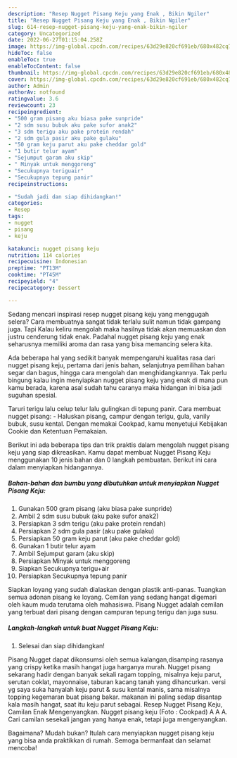 ```yaml
---
description: "Resep Nugget Pisang Keju yang Enak , Bikin Ngiler"
title: "Resep Nugget Pisang Keju yang Enak , Bikin Ngiler"
slug: 614-resep-nugget-pisang-keju-yang-enak-bikin-ngiler
category: Uncategorized
date: 2022-06-27T01:15:04.258Z
image: https://img-global.cpcdn.com/recipes/63d29e820cf691eb/680x482cq70/nugget-pisang-keju-foto-resep-utama.jpg
hideToc: false
enableToc: true
enableTocContent: false
thumbnail: https://img-global.cpcdn.com/recipes/63d29e820cf691eb/680x482cq70/nugget-pisang-keju-foto-resep-utama.jpg
cover: https://img-global.cpcdn.com/recipes/63d29e820cf691eb/680x482cq70/nugget-pisang-keju-foto-resep-utama.jpg
author: Admin
authorAv: notfound
ratingvalue: 3.6
reviewcount: 23
recipeingredient:
- "500 gram pisang aku biasa pake sunpride"
- "2 sdm susu bubuk aku pake sufor anak2"
- "3 sdm terigu aku pake protein rendah"
- "2 sdm gula pasir aku pake gulaku"
- "50 gram keju parut aku pake cheddar gold"
- "1 butir telur ayam"
- "Sejumput garam aku skip"
- " Minyak untuk menggoreng"
- "Secukupnya teriguair"
- "Secukupnya tepung panir"
recipeinstructions:

- "Sudah jadi dan siap dihidangkan!"
categories:
- Resep
tags:
- nugget
- pisang
- keju

katakunci: nugget pisang keju 
nutrition: 114 calories
recipecuisine: Indonesian
preptime: "PT13M"
cooktime: "PT45M"
recipeyield: "4"
recipecategory: Dessert

---
```



Sedang mencari inspirasi resep nugget pisang keju yang menggugah selera? Cara membuatnya sangat tidak terlalu sulit namun tidak gampang juga. Tapi Kalau keliru mengolah maka hasilnya tidak akan memuaskan dan justru cenderung tidak enak. Padahal nugget pisang keju yang enak seharusnya memiliki aroma dan rasa yang bisa memancing selera kita.


Ada beberapa hal yang sedikit banyak mempengaruhi kualitas rasa dari nugget pisang keju, pertama dari jenis bahan, selanjutnya pemilihan bahan segar dan bagus, hingga cara mengolah dan menghidangkannya. Tak perlu bingung kalau ingin menyiapkan nugget pisang keju yang enak di mana pun kamu berada, karena asal sudah tahu caranya maka hidangan ini bisa jadi suguhan spesial.

Taruri terigu lalu celup telur lalu gulingkan di tepung panir. Cara membuat nugget pisang: - Haluskan pisang, campur dengan terigu, gula, vanily bubuk, susu kental. Dengan memakai Cookpad, kamu menyetujui Kebijakan Cookie dan Ketentuan Pemakaian.


Berikut ini ada beberapa tips dan trik praktis dalam mengolah nugget pisang keju yang siap dikreasikan. Kamu dapat membuat Nugget Pisang Keju menggunakan 10 jenis bahan dan 0 langkah pembuatan. Berikut ini cara dalam menyiapkan hidangannya.

<!--inarticleads1-->

##### Bahan-bahan dan bumbu yang dibutuhkan untuk menyiapkan Nugget Pisang Keju:

1. Gunakan 500 gram pisang (aku biasa pake sunpride)
1. Ambil 2 sdm susu bubuk (aku pake sufor anak2)
1. Persiapkan 3 sdm terigu (aku pake protein rendah)
1. Persiapkan 2 sdm gula pasir (aku pake gulaku)
1. Persiapkan 50 gram keju parut (aku pake cheddar gold)
1. Gunakan 1 butir telur ayam
1. Ambil Sejumput garam (aku skip)
1. Persiapkan  Minyak untuk menggoreng
1. Siapkan Secukupnya terigu+air
1. Persiapkan Secukupnya tepung panir


Siapkan loyang yang sudah dialaskan dengan plastik anti-panas. Tuangkan semua adonan pisang ke loyang. Cemilan yang sedang hangat digemari oleh kaum muda terutama oleh mahasiswa. Pisang Nugget adalah cemilan yang terbuat dari pisang dengan campuran tepung terigu dan juga susu. 

<!--inarticleads2-->

##### Langkah-langkah untuk buat Nugget Pisang Keju:


1. Selesai dan siap dihidangkan!

Pisang Nugget dapat dikonsumsi oleh semua kalangan,disamping rasanya yang crispy ketika masih hangat juga harganya murah. Nugget pisang sekarang hadir dengan banyak sekali ragam topping, misalnya keju parut, serutan coklat, mayonnaise, taburan kacang tanah yang dihancurkan. versi yg saya suka hanyalah keju parut &amp; susu kental manis, sama misalnya topping kegemaran buat pisang bakar. makanan ini paling sedap disantap kala masih hangat, saat itu keju parut sebagai. Resep Nugget Pisang Keju, Camilan Enak Mengenyangkan. Nugget pisang keju (Foto : Cookpad) A A A. Cari camilan sesekali jangan yang hanya enak, tetapi juga mengenyangkan. 

Bagaimana? Mudah bukan? Itulah cara menyiapkan nugget pisang keju yang bisa anda praktikkan di rumah. Semoga bermanfaat dan selamat mencoba!
